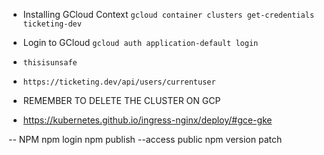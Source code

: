 - Installing GCloud Context
  `gcloud container clusters get-credentials ticketing-dev`

- Login to GCloud
  `gcloud auth application-default login`

- `thisisunsafe`

- `https://ticketing.dev/api/users/currentuser`

- REMEMBER TO DELETE THE CLUSTER ON GCP

- https://kubernetes.github.io/ingress-nginx/deploy/#gce-gke

-- NPM
npm login 
npm publish --access public
npm version patch